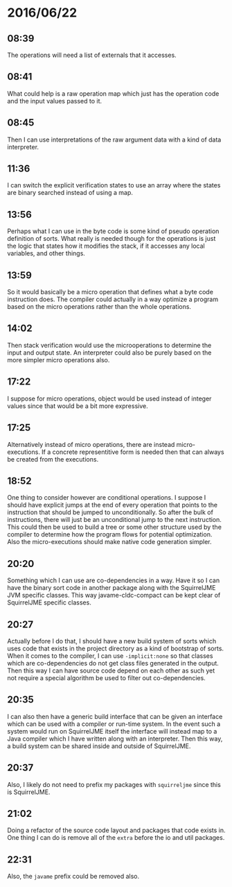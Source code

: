# 2016/06/22

## 08:39

The operations will need a list of externals that it accesses.

## 08:41

What could help is a raw operation map which just has the operation code and
the input values passed to it.

## 08:45

Then I can use interpretations of the raw argument data with a kind of data
interpreter.

## 11:36

I can switch the explicit verification states to use an array where the states
are binary searched instead of using a map.

## 13:56

Perhaps what I can use in the byte code is some kind of pseudo operation
definition of sorts. What really is needed though for the operations is just
the logic that states how it modifies the stack, if it accesses any local
variables, and other things.

## 13:59

So it would basically be a micro operation that defines what a byte code
instruction does. The compiler could actually in a way optimize a program
based on the micro operations rather than the whole operations.

## 14:02

Then stack verification would use the microoperations to determine the input
and output state. An interpreter could also be purely based on the more simpler
micro operations also.

## 17:22

I suppose for micro operations, object would be used instead of integer
values since that would be a bit more expressive.

## 17:25

Alternatively instead of micro operations, there are instead micro-executions.
If a concrete representitive form is needed then that can always be created
from the executions.

## 18:52

One thing to consider however are conditional operations. I suppose I should
have explicit jumps at the end of every operation that points to the
instruction that should be jumped to unconditionally. So after the bulk of
instructions, there will just be an unconditional jump to the next instruction.
This could then be used to build a tree or some other structure used by the
compiler to determine how the program flows for potential optimization. Also
the micro-executions should make native code generation simpler.

## 20:20

Something which I can use are co-dependencies in a way. Have it so I can have
the binary sort code in another package along with the SquirrelJME JVM specific
classes. This way javame-cldc-compact can be kept clear of SquirrelJME specific
classes.

## 20:27

Actually before I do that, I should have a new build system of sorts which
uses code that exists in the project directory as a kind of bootstrap of sorts.
When it comes to the compiler, I can use `-implicit:none` so that classes
which are co-dependencies do not get class files generated in the output. Then
this way I can have source code depend on each other as such yet not require
a special algorithm be used to filter out co-dependencies.

## 20:35

I can also then have a generic build interface that can be given an interface
which can be used with a compiler or run-time system. In the event such a
system would run on SquirrelJME itself the interface will instead map to a Java
compiler which I have written along with an interpreter. Then this way, a build
system can be shared inside and outside of SquirrelJME.

## 20:37

Also, I likely do not need to prefix my packages with `squirreljme` since this
is SquirrelJME.

## 21:02

Doing a refactor of the source code layout and packages that code exists in.
One thing I can do is remove all of the `extra` before the io and util
packages.

## 22:31

Also, the `javame` prefix could be removed also.

